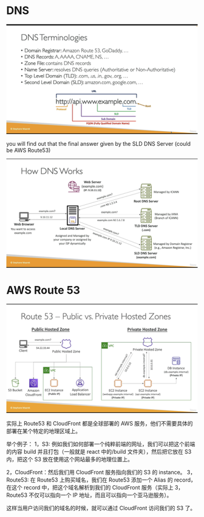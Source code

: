 # DNS

![alt text](./dns-intro.png)

you will find out that the final answer given by the SLD DNS Server (could be AWS Route53)

![alt text](./how-dns-work.png)

# AWS Route 53

![alt text](./public-and-private-host-zone.png)

实际上 Route53 和 CloudFront 都是全球部署的 AWS 服务，他们不需要具体的部署在某个特定的地理区域上。

举个例子：
1，S3: 例如我们如何部署一个纯粹前端的网址，我们可以把这个前端的内容 build 并且打包（一般就是 react 中的/build 文件夹），然后把它放在 S3 内，把这个 S3 放在使用这个网站最多的地理位置上。

2，CloudFront：然后我们用 CloudFront 服务指向我们的 S3 的 instance。
3，Route53: 在 Route53 上购买域名，我们在 Route53 添加一个 Alias 的 record，在这个 record 中，把这个域名解析到我们的 CloudFront 服务（实际上 3，Route53 不仅可以指向一个 IP 地址，而且可以指向一个亚马逊服务）。

这样当用户访问我们的域名的时候，就可以通过 CloudFront 访问我们的 S3 了。
